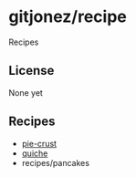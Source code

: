 # gitjonez/recipe
Recipes

## License
None yet

## Recipes 
- [pie-crust](pie-crust/README.md)
- [quiche](quiche/)
- recipes/pancakes
